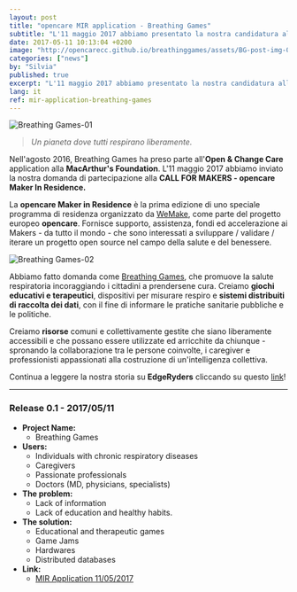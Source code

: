```yaml
---
layout: post
title: "opencare MIR application - Breathing Games"
subtitle: "L'11 maggio 2017 abbiamo presentato la nostra candidatura alla <b>CALL FOR MAKERS - opencare Maker In Residence.</b>"
date: 2017-05-11 10:13:04 +0200
image: "http://opencarecc.github.io/breathinggames/assets/BG-post-img-01.jpg"
categories: ["news"]
by: "Silvia"
published: true
excerpt: "L'11 maggio 2017 abbiamo presentato la nostra candidatura alla <b>CALL FOR MAKERS - opencare Maker In Residence.</b>"
lang: it
ref: mir-application-breathing-games
---
```


<img src="https://opencarecc.github.io/breathinggames/assets/BG-post-img-01.jpg" alt="Breathing Games-01">

<blockquote><i>Un pianeta dove tutti respirano liberamente.</i></blockquote>

Nell'agosto 2016, Breathing Games ha preso parte all'<b>Open & Change Care</b> application alla <b>MacArthur's Foundation</b>. L'11 maggio 2017 abbiamo inviato la nostra domanda di partecipazione alla <b>CALL FOR MAKERS - opencare Maker In Residence.</b>

La <b>opencare Maker in Residence</b> è la prima edizione di uno speciale programma di residenza organizzato da [WeMake](wemake.cc), come parte del progetto europeo <b>opencare</b>. Fornisce supporto, assistenza, fondi ed accelerazione ai Makers - da tutto il mondo - che sono interessati a sviluppare / validare / iterare un progetto open source nel campo della salute e del benessere.

<img src="https://opencarecc.github.io/breathinggames/assets/BG-post-img-02.jpg" alt="Breathing Games-02">

Abbiamo fatto domanda come [Breathing Games](www.breathinggames.net), che promuove la salute respiratoria incoraggiando i cittadini a prendersene cura. Creiamo <b>giochi educativi e terapeutici</b>, dispositivi per misurare respiro e <b>sistemi distribuiti di raccolta dei dati</b>, con il fine di informare le pratiche sanitarie pubbliche e le politiche.

Creiamo <b>risorse</b> comuni e collettivamente gestite che siano liberamente accessibili e che possano essere utilizzate ed arricchite da chiunque - spronando la collaborazione tra le persone coinvolte, i caregiver e professionisti appassionati alla costruzione di un'intelligenza collettiva.

Continua a leggere la nostra storia su <b>EdgeRyders</b> cliccando su questo [link](https://edgeryders.eu/t/worldwide-1-in-5-people-has-a-respiratory-disease-we-co-create-freely-available-respiratory-health-games-and-devices/702)!

***

### Release 0.1 - 2017/05/11

* <b>Project Name:</b>
  * Breathing Games
* <b>Users:</b>
  * Individuals with chronic respiratory diseases
  * Caregivers
  * Passionate professionals
  * Doctors (MD, physicians, specialists)
* <b>The problem:</b>
  * Lack of information
  * Lack of education and healthy habits.
* <b>The solution:</b>
  * Educational and therapeutic games
  * Game Jams
  * Hardwares
  * Distributed databases
* <b>Link:</b>
  * [MIR Application 11/05/2017](https://edgeryders.eu/t/worldwide-1-in-5-people-has-a-respiratory-disease-we-co-create-freely-available-respiratory-health-games-and-devices/702)

